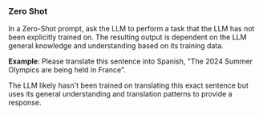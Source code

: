 ### Zero Shot
In a Zero-Shot prompt, ask the LLM to perform a task that the LLM has not been explicitly 
trained on. The resulting output is dependent on the LLM general knowledge and understanding 
based on its training data. 

**Example**: Please translate this sentence into Spanish, "The 2024 Summer Olympics are being
held in France".

The LLM likely hasn't been trained on translating this exact sentence but uses its general 
understanding and translation patterns to provide a response.  
